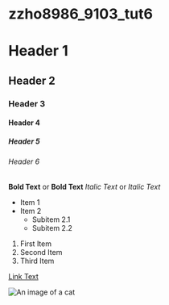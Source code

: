 # zzho8986_9103_tut6

# Header 1
## Header 2
### Header 3
#### Header 4
##### Header 5
###### Header 6

**Bold Text** or __Bold Text__
*Italic Text* or _Italic Text_

- Item 1
- Item 2
  - Subitem 2.1
  - Subitem 2.2


1. First Item
2. Second Item
3. Third Item

[Link Text](https://www.google.com)

![An image of a cat](http://placekitten.com/200/300)